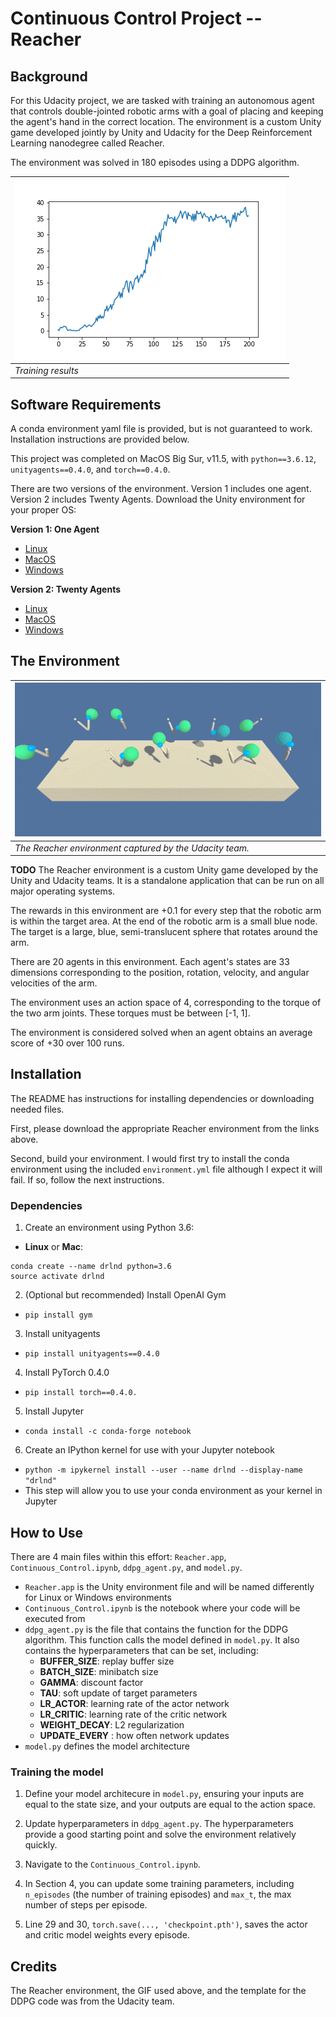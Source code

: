 # Continuous Control Project -- Reacher

## Background

For this Udacity project, we are tasked with training an autonomous agent that controls double-jointed robotic arms with a goal of placing and keeping the agent's hand in the correct location. The environment is a custom Unity game developed jointly by Unity and Udacity for the Deep Reinforcement Learning nanodegree called Reacher.

The environment was solved in 180 episodes using a DDPG algorithm.

| ![Solved!](media/ddpg_exp4.png) |
| --- |
| *Training results* |

## Software Requirements
A conda environment yaml file is provided, but is not guaranteed to work. Installation instructions are provided below.

This project was completed on MacOS Big Sur, v11.5, with `python==3.6.12`, `unityagents==0.4.0`, and `torch==0.4.0`.

There are two versions of the environment. Version 1 includes one agent. Version 2 includes Twenty Agents. Download the Unity environment for your proper OS:

**Version 1: One Agent**
- [Linux](https://s3-us-west-1.amazonaws.com/udacity-drlnd/P2/Reacher/one_agent/Reacher_Linux.zip)
- [MacOS](https://s3-us-west-1.amazonaws.com/udacity-drlnd/P2/Reacher/one_agent/Reacher.app.zip)
- [Windows](https://s3-us-west-1.amazonaws.com/udacity-drlnd/P2/Reacher/one_agent/Reacher_Windows_x86_64.zip)

**Version 2: Twenty Agents**
- [Linux](https://s3-us-west-1.amazonaws.com/udacity-drlnd/P2/Reacher/Reacher_Linux.zip)
- [MacOS](https://s3-us-west-1.amazonaws.com/udacity-drlnd/P2/Reacher/Reacher.app.zip)
- [Windows](https://s3-us-west-1.amazonaws.com/udacity-drlnd/P2/Reacher/Reacher_Windows_x86_64.zip)

## The Environment

| ![Reacher Game](media/reacher.gif) |
| --- |
| *The Reacher environment captured by the Udacity team.* |

**TODO** The Reacher environment is a custom Unity game developed by the Unity and Udacity teams. It is a standalone application that can be run on all major operating systems.

The rewards in this environment are +0.1 for every step that the robotic arm is within the target area. At the end of the robotic arm is a small blue node. The target is a large, blue, semi-translucent sphere that rotates around the arm.

There are 20 agents in this environment. Each agent's states are 33 dimensions corresponding to the position, rotation, velocity, and angular velocities of the arm.

The environment uses an action space of 4, corresponding to the torque of the two arm joints. These torques must be between [-1, 1].

The environment is considered solved when an agent obtains an average score of +30 over 100 runs.

## Installation
The README has instructions for installing dependencies or downloading needed files.

First, please download the appropriate Reacher environment from the links above.

Second, build your environment. I would first try to install the conda environment using the included `environment.yml` file although I expect it will fail. If so, follow the next instructions.

### Dependencies

1. Create an environment using Python 3.6:

  - __Linux__ or __Mac__:
  ```
  conda create --name drlnd python=3.6
  source activate drlnd
  ```

2. (Optional but recommended) Install OpenAI Gym

  - `pip install gym`


3. Install unityagents

  - `pip install unityagents==0.4.0`


4. Install PyTorch 0.4.0

  - `pip install torch==0.4.0.`


5. Install Jupyter

  - `conda install -c conda-forge notebook`


6. Create an IPython kernel for use with your Jupyter notebook

  - `python -m ipykernel install --user --name drlnd --display-name "drlnd"`
  - This step will allow you to use your conda environment as your kernel in Jupyter

## How to Use


There are 4 main files within this effort: `Reacher.app`, `Continuous_Control.ipynb`, `ddpg_agent.py`, and `model.py`.

- `Reacher.app` is the Unity environment file and will be named differently for Linux or Windows environments
- `Continuous_Control.ipynb` is the notebook where your code will be executed from
- `ddpg_agent.py` is the file that contains the function for the DDPG algorithm. This function calls the model defined in `model.py`. It also contains the hyperparameters that can be set, including:
  - __BUFFER_SIZE__: replay buffer size
  - __BATCH_SIZE__: minibatch size
  - __GAMMA__: discount factor
  - __TAU__: soft update of target parameters
  - __LR_ACTOR__: learning rate of the actor network
  - __LR_CRITIC__: learning rate of the critic network
  - __WEIGHT_DECAY__: L2 regularization
  - __UPDATE_EVERY__ : how often network updates
- `model.py` defines the model architecture

### Training the model

1. Define your model architecure in `model.py`, ensuring your inputs are equal to the state size, and your outputs are equal to the action space.

2. Update hyperparameters in `ddpg_agent.py`. The hyperparameters provide a good starting point and solve the environment relatively quickly.

3. Navigate to the `Continuous_Control.ipynb`.

4. In Section 4, you can update some training parameters, including `n_episodes` (the number of training episodes) and `max_t`, the max number of steps per episode.

5. Line 29 and 30, `torch.save(..., 'checkpoint.pth')`, saves the actor and critic model weights every episode.

## Credits

The Reacher environment, the GIF used above, and the template for the DDPG code was from the Udacity team.
